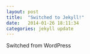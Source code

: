 ```yaml
---
layout: post
title:  "Switched to Jekyll!"
date:   2014-01-26 18:11:34
categories: jekyll update
---
```


Switched from WordPress